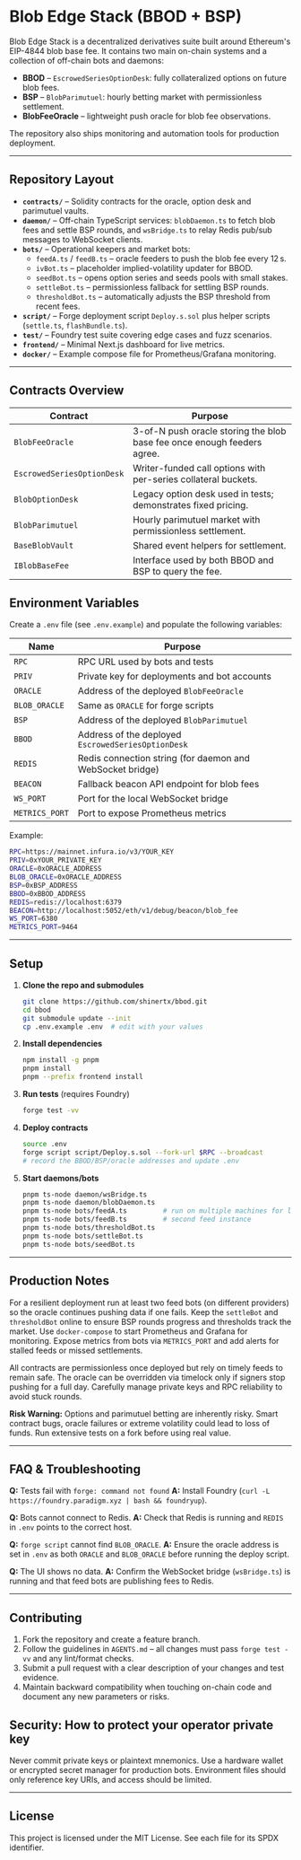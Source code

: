 # Blob Edge Stack (BBOD + BSP)

Blob Edge Stack is a decentralized derivatives suite built around Ethereum's EIP-4844 blob base fee. It contains two main on-chain systems and a collection of off-chain bots and daemons:

* **BBOD** – `EscrowedSeriesOptionDesk`: fully collateralized options on future blob fees.
* **BSP** – `BlobParimutuel`: hourly betting market with permissionless settlement.
* **BlobFeeOracle** – lightweight push oracle for blob fee observations.

The repository also ships monitoring and automation tools for production deployment.

---

## Repository Layout

- **`contracts/`** – Solidity contracts for the oracle, option desk and parimutuel vaults.
- **`daemon/`** – Off-chain TypeScript services: `blobDaemon.ts` to fetch blob fees and settle BSP rounds, and `wsBridge.ts` to relay Redis pub/sub messages to WebSocket clients.
- **`bots/`** – Operational keepers and market bots:
  - `feedA.ts` / `feedB.ts` – oracle feeders to push the blob fee every 12 s.
  - `ivBot.ts` – placeholder implied-volatility updater for BBOD.
  - `seedBot.ts` – opens option series and seeds pools with small stakes.
  - `settleBot.ts` – permissionless fallback for settling BSP rounds.
  - `thresholdBot.ts` – automatically adjusts the BSP threshold from recent fees.
- **`script/`** – Forge deployment script `Deploy.s.sol` plus helper scripts (`settle.ts`, `flashBundle.ts`).
- **`test/`** – Foundry test suite covering edge cases and fuzz scenarios.
- **`frontend/`** – Minimal Next.js dashboard for live metrics.
- **`docker/`** – Example compose file for Prometheus/Grafana monitoring.

---

## Contracts Overview

| Contract | Purpose |
|---------|---------|
| `BlobFeeOracle` | 3-of-N push oracle storing the blob base fee once enough feeders agree. |
| `EscrowedSeriesOptionDesk` | Writer-funded call options with per-series collateral buckets. |
| `BlobOptionDesk` | Legacy option desk used in tests; demonstrates fixed pricing. |
| `BlobParimutuel` | Hourly parimutuel market with permissionless settlement. |
| `BaseBlobVault` | Shared event helpers for settlement. |
| `IBlobBaseFee` | Interface used by both BBOD and BSP to query the fee. |


## Environment Variables

Create a `.env` file (see `.env.example`) and populate the following variables:

| Name | Purpose |
|------|---------|
| `RPC` | RPC URL used by bots and tests |
| `PRIV` | Private key for deployments and bot accounts |
| `ORACLE` | Address of the deployed `BlobFeeOracle` |
| `BLOB_ORACLE` | Same as `ORACLE` for forge scripts |
| `BSP` | Address of the deployed `BlobParimutuel` |
| `BBOD` | Address of the deployed `EscrowedSeriesOptionDesk` |
| `REDIS` | Redis connection string (for daemon and WebSocket bridge) |
| `BEACON` | Fallback beacon API endpoint for blob fees |
| `WS_PORT` | Port for the local WebSocket bridge |
| `METRICS_PORT` | Port to expose Prometheus metrics |

Example:

```bash
RPC=https://mainnet.infura.io/v3/YOUR_KEY
PRIV=0xYOUR_PRIVATE_KEY
ORACLE=0xORACLE_ADDRESS
BLOB_ORACLE=0xORACLE_ADDRESS
BSP=0xBSP_ADDRESS
BBOD=0xBBOD_ADDRESS
REDIS=redis://localhost:6379
BEACON=http://localhost:5052/eth/v1/debug/beacon/blob_fee
WS_PORT=6380
METRICS_PORT=9464
```

---

## Setup

1. **Clone the repo and submodules**
   ```bash
   git clone https://github.com/shinertx/bbod.git
   cd bbod
   git submodule update --init
   cp .env.example .env  # edit with your values
   ```
2. **Install dependencies**
   ```bash
   npm install -g pnpm
   pnpm install
   pnpm --prefix frontend install
   ```
3. **Run tests** (requires Foundry)
   ```bash
   forge test -vv
   ```
4. **Deploy contracts**
   ```bash
   source .env
   forge script script/Deploy.s.sol --fork-url $RPC --broadcast
   # record the BBOD/BSP/oracle addresses and update .env
   ```
5. **Start daemons/bots**
   ```bash
   pnpm ts-node daemon/wsBridge.ts
   pnpm ts-node daemon/blobDaemon.ts
   pnpm ts-node bots/feedA.ts         # run on multiple machines for liveness
   pnpm ts-node bots/feedB.ts         # second feed instance
   pnpm ts-node bots/thresholdBot.ts
   pnpm ts-node bots/settleBot.ts
   pnpm ts-node bots/seedBot.ts
   ```

---

## Production Notes

For a resilient deployment run at least two feed bots (on different providers) so the oracle continues pushing data if one fails. Keep the `settleBot` and `thresholdBot` online to ensure BSP rounds progress and thresholds track the market. Use `docker-compose` to start Prometheus and Grafana for monitoring. Expose metrics from bots via `METRICS_PORT` and add alerts for stalled feeds or missed settlements.

All contracts are permissionless once deployed but rely on timely feeds to remain safe. The oracle can be overridden via timelock only if signers stop pushing for a full day. Carefully manage private keys and RPC reliability to avoid stuck rounds.

**Risk Warning:** Options and parimutuel betting are inherently risky. Smart contract bugs, oracle failures or extreme volatility could lead to loss of funds. Run extensive tests on a fork before using real value.

---

## FAQ & Troubleshooting

**Q:** Tests fail with `forge: command not found`
**A:** Install Foundry (`curl -L https://foundry.paradigm.xyz | bash && foundryup`).

**Q:** Bots cannot connect to Redis.
**A:** Check that Redis is running and `REDIS` in `.env` points to the correct host.

**Q:** `forge script` cannot find `BLOB_ORACLE`.
**A:** Ensure the oracle address is set in `.env` as both `ORACLE` and `BLOB_ORACLE` before running the deploy script.

**Q:** The UI shows no data.
**A:** Confirm the WebSocket bridge (`wsBridge.ts`) is running and that feed bots are publishing fees to Redis.

---

## Contributing

1. Fork the repository and create a feature branch.
2. Follow the guidelines in `AGENTS.md` – all changes must pass `forge test -vv` and any lint/format checks.
3. Submit a pull request with a clear description of your changes and test evidence.
4. Maintain backward compatibility when touching on-chain code and document any new parameters or risks.

## Security: How to protect your operator private key

Never commit private keys or plaintext mnemonics. Use a hardware wallet or encrypted secret manager for production bots. Environment files should only reference key URIs, and access should be limited.

---

## License

This project is licensed under the MIT License. See each file for its SPDX identifier.
